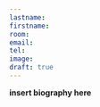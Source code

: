 ```yaml
---
lastname:
firstname:
room:
email:
tel:
image:
draft: true
---
```



**insert biography here**

